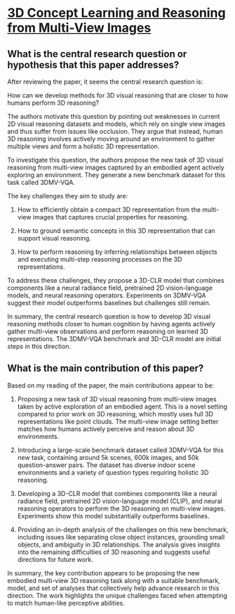 # [3D Concept Learning and Reasoning from Multi-View Images](https://arxiv.org/abs/2303.11327)

## What is the central research question or hypothesis that this paper addresses?

 After reviewing the paper, it seems the central research question is: 

How can we develop methods for 3D visual reasoning that are closer to how humans perform 3D reasoning?

The authors motivate this question by pointing out weaknesses in current 2D visual reasoning datasets and models, which rely on single view images and thus suffer from issues like occlusion. They argue that instead, human 3D reasoning involves actively moving around an environment to gather multiple views and form a holistic 3D representation. 

To investigate this question, the authors propose the new task of 3D visual reasoning from multi-view images captured by an embodied agent actively exploring an environment. They generate a new benchmark dataset for this task called 3DMV-VQA.

The key challenges they aim to study are:

1) How to efficiently obtain a compact 3D representation from the multi-view images that captures crucial properties for reasoning.

2) How to ground semantic concepts in this 3D representation that can support visual reasoning. 

3) How to perform reasoning by inferring relationships between objects and executing multi-step reasoning processes on the 3D representations.

To address these challenges, they propose a 3D-CLR model that combines components like a neural radiance field, pretrained 2D vision-language models, and neural reasoning operators. Experiments on 3DMV-VQA suggest their model outperforms baselines but challenges still remain.

In summary, the central research question is how to develop 3D visual reasoning methods closer to human cognition by having agents actively gather multi-view observations and perform reasoning on learned 3D representations. The 3DMV-VQA benchmark and 3D-CLR model are initial steps in this direction.


## What is the main contribution of this paper?

 Based on my reading of the paper, the main contributions appear to be:

1. Proposing a new task of 3D visual reasoning from multi-view images taken by active exploration of an embodied agent. This is a novel setting compared to prior work on 3D reasoning, which mostly uses full 3D representations like point clouds. The multi-view image setting better matches how humans actively perceive and reason about 3D environments.

2. Introducing a large-scale benchmark dataset called 3DMV-VQA for this new task, containing around 5k scenes, 600k images, and 50k question-answer pairs. The dataset has diverse indoor scene environments and a variety of question types requiring holistic 3D reasoning.

3. Developing a 3D-CLR model that combines components like a neural radiance field, pretrained 2D vision-language model (CLIP), and neural reasoning operators to perform the 3D reasoning on multi-view images. Experiments show this model substantially outperforms baselines.

4. Providing an in-depth analysis of the challenges on this new benchmark, including issues like separating close object instances, grounding small objects, and ambiguity in 3D relationships. The analysis gives insights into the remaining difficulties of 3D reasoning and suggests useful directions for future work.

In summary, the key contribution appears to be proposing the new embodied multi-view 3D reasoning task along with a suitable benchmark, model, and set of analyses that collectively help advance research in this direction. The work highlights the unique challenges faced when attempting to match human-like perceptive abilities.
